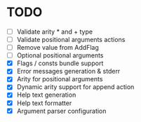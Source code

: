 # TODO

- [ ] Validate arity * and + type
- [ ] Validate positional arguments actions
- [ ] Remove value from AddFlag
- [ ] Optional positional arguments
- [x] Flags / consts bundle support
- [x] Error messages generation & stderr
- [x] Arity for positional arguments
- [x] Dynamic arity support for append action
- [x] Help text generation
- [x] Help text formatter
- [x] Argument parser configuration